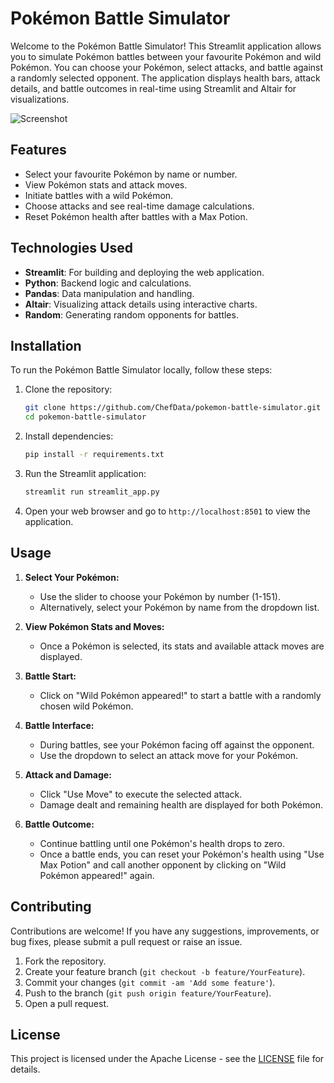 # Pokémon Battle Simulator

Welcome to the Pokémon Battle Simulator! This Streamlit application allows you to simulate Pokémon battles between your favourite Pokémon and wild Pokémon. You can choose your Pokémon, select attacks, and battle against a randomly selected opponent. The application displays health bars, attack details, and battle outcomes in real-time using Streamlit and Altair for visualizations.

![Screenshot](screenshot.png)

## Features

- Select your favourite Pokémon by name or number.
- View Pokémon stats and attack moves.
- Initiate battles with a wild Pokémon.
- Choose attacks and see real-time damage calculations.
- Reset Pokémon health after battles with a Max Potion.

## Technologies Used

- **Streamlit**: For building and deploying the web application.
- **Python**: Backend logic and calculations.
- **Pandas**: Data manipulation and handling.
- **Altair**: Visualizing attack details using interactive charts.
- **Random**: Generating random opponents for battles.

## Installation

To run the Pokémon Battle Simulator locally, follow these steps:

1. Clone the repository:

   ```bash
   git clone https://github.com/ChefData/pokemon-battle-simulator.git
   cd pokemon-battle-simulator
   ```

2. Install dependencies:

   ```bash
   pip install -r requirements.txt
   ```

3. Run the Streamlit application:

   ```bash
   streamlit run streamlit_app.py
   ```

4. Open your web browser and go to `http://localhost:8501` to view the application.

## Usage

1. **Select Your Pokémon:**
   - Use the slider to choose your Pokémon by number (1-151).
   - Alternatively, select your Pokémon by name from the dropdown list.

2. **View Pokémon Stats and Moves:**
   - Once a Pokémon is selected, its stats and available attack moves are displayed.

3. **Battle Start:**
   - Click on "Wild Pokémon appeared!" to start a battle with a randomly chosen wild Pokémon.

4. **Battle Interface:**
   - During battles, see your Pokémon facing off against the opponent.
   - Use the dropdown to select an attack move for your Pokémon.

5. **Attack and Damage:**
   - Click "Use Move" to execute the selected attack.
   - Damage dealt and remaining health are displayed for both Pokémon.

6. **Battle Outcome:**
   - Continue battling until one Pokémon's health drops to zero.
   - Once a battle ends, you can reset your Pokémon's health using "Use Max Potion" and call another opponent by clicking on "Wild Pokémon appeared!" again.

## Contributing

Contributions are welcome! If you have any suggestions, improvements, or bug fixes, please submit a pull request or raise an issue.

1. Fork the repository.
2. Create your feature branch (`git checkout -b feature/YourFeature`).
3. Commit your changes (`git commit -am 'Add some feature'`).
4. Push to the branch (`git push origin feature/YourFeature`).
5. Open a pull request.

## License

This project is licensed under the Apache License - see the [LICENSE](LICENSE) file for details.
